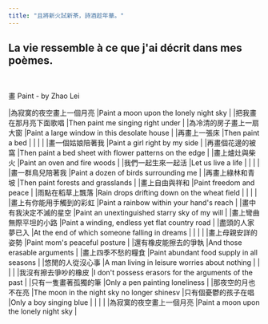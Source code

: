 ```yaml
---
title: "且將新火試新茶，詩酒趁年華。"
---
```


## La vie ressemble à ce que j'ai décrit dans mes poèmes.

<br/>

畫 Paint - by Zhao Lei

|為寂寞的夜空畫上一個月亮 |Paint a moon upon the lonely night sky |
|把我畫在那月亮下面歌唱 |Then paint me singing right under |
|為冷清的房子畫上一扇大窗 |Paint a large window in this desolate house |
|再畫上一張床 |Then paint a bed |
| | |
|畫一個姑娘陪著我 |Paint a girl right by my side  |
|再畫個花邊的被窩 |Then paint a bed sheet with flower patterns on the edge |
|畫上爐灶與柴火 |Paint an oven and fire woods |
|我們一起生來一起活 |Let us live a life |
| | |
|畫一群鳥兒陪著我 |Paint a dozen of birds surrounding me |
|再畫上綠林和青坡 |Then paint forests and grasslands |
|畫上自由與祥和 |Paint freedom and peace |
|雨點在稻草上飄落 |Rain drops drifting down on the wheat field |
| | |
|畫上有你能用手觸到的彩虹 |Paint a rainbow within your hand's reach |
|畫中有我決定不滅的星空 |Paint an unextinguished starry sky of my will |
|畫上彎曲無際平坦的小路 |Paint a winding, endless yet flat country road |
|盡頭的人家夢已入 |At the end of which someone falling in dreams |
| | |
|畫上母親安詳的姿勢 |Paint mom's peaceful posture |
|還有橡皮能擦去的爭執 |And those erasable arguments |
|畫上四季不愁的糧食 |Paint abundant food supply in all seasons |
|悠閒的人從沒心事 |A man living in leisure worries about nothing |
| | |
|我沒有擦去爭吵的橡皮 |I don't possess erasors for the arguments of the past |
|只有一隻畫著孤獨的筆 |Only a pen painting loneliness |
|那夜空的月也不在亮 |The moon in the night sky no longer shinesv
|只有個憂鬱的孩子在唱 |Only a boy singing blue |
| | |
|為寂寞的夜空畫上一個月亮 |Paint a moon upon the lonely night sky |
